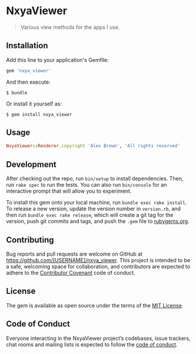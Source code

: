 # NxyaViewer

> Various view methods for the apps I use.

## Installation

Add this line to your application's Gemfile:

```ruby
gem 'nxya_viewer'
```

And then execute:

    $ bundle

Or install it yourself as:

    $ gem install nxya_viewer

## Usage

```ruby
NxyaViewer::Renderer.copyright 'Alex Brown', 'All rights reserved'
```

## Development

After checking out the repo, run `bin/setup` to install dependencies. Then, run `rake spec` to run the tests. You can also run `bin/console` for an interactive prompt that will allow you to experiment.

To install this gem onto your local machine, run `bundle exec rake install`. To release a new version, update the version number in `version.rb`, and then run `bundle exec rake release`, which will create a git tag for the version, push git commits and tags, and push the `.gem` file to [rubygems.org](https://rubygems.org).

## Contributing

Bug reports and pull requests are welcome on GitHub at https://github.com/[USERNAME]/nxya_viewer. This project is intended to be a safe, welcoming space for collaboration, and contributors are expected to adhere to the [Contributor Covenant](http://contributor-covenant.org) code of conduct.

## License

The gem is available as open source under the terms of the [MIT License](http://opensource.org/licenses/MIT).

## Code of Conduct

Everyone interacting in the NxyaViewer project’s codebases, issue trackers, chat rooms and mailing lists is expected to follow the [code of conduct](https://github.com/[USERNAME]/nxya_viewer/blob/master/CODE_OF_CONDUCT.md).
